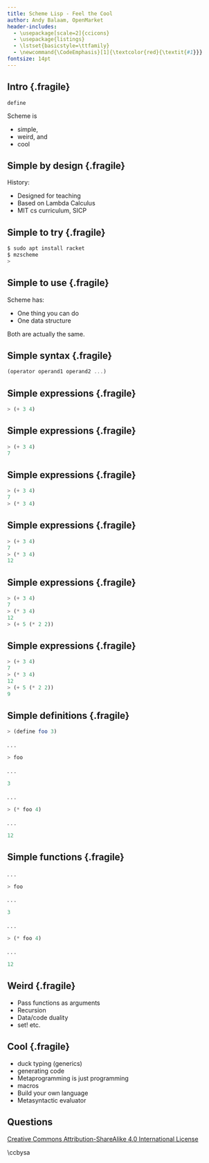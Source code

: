 ```yaml
---
title: Scheme Lisp - Feel the Cool
author: Andy Balaam, OpenMarket
header-includes:
  - \usepackage[scale=2]{ccicons}
  - \usepackage{listings}
  - \lstset{basicstyle=\ttfamily}
  - \newcommand{\CodeEmphasis}[1]{\textcolor{red}{\textit{#1}}}
fontsize: 14pt
---
```


## Intro {.fragile}

```{emphasize=1:3-3:5}
define
```

Scheme is

* simple,
* weird, and
* cool

## Simple by design {.fragile}

History:

* Designed for teaching
* Based on Lambda Calculus
* MIT cs curriculum, SICP

## Simple to try {.fragile}

```bash
$ sudo apt install racket
$ mzscheme
>
```

## Simple to use {.fragile}

Scheme has:

* One thing you can do
* One data structure

Both are actually the same.

## Simple syntax {.fragile}

```scheme
(operator operand1 operand2 ...)
```

## Simple expressions {.fragile}

```scheme
> (+ 3 4)
```

## Simple expressions {.fragile}

```scheme
> (+ 3 4)
7
```

## Simple expressions {.fragile}

```scheme
> (+ 3 4)
7
> (* 3 4)
```

## Simple expressions {.fragile}

```scheme
> (+ 3 4)
7
> (* 3 4)
12
```

## Simple expressions {.fragile}

```scheme
> (+ 3 4)
7
> (* 3 4)
12
> (+ 5 (* 2 2))
```

## Simple expressions {.fragile}

```scheme
> (+ 3 4)
7
> (* 3 4)
12
> (+ 5 (* 2 2))
9
```

## Simple definitions {.fragile}

```scheme
> (define foo 3)
```
. . .
```scheme
> foo
```
. . .
```scheme
3
```
. . .
```scheme
> (* foo 4)
```
. . .
```scheme
12
```

## Simple functions {.fragile}


. . .
```scheme
> foo
```
. . .
```scheme
3
```
. . .
```scheme
> (* foo 4)
```
. . .
```scheme
12
```

## Weird {.fragile}

- Pass functions as arguments
- Recursion
- Data/code duality
- set! etc.

## Cool {.fragile}

- duck typing (generics)
- generating code
- Metaprogramming is just programming
- macros
- Build your own language
- Metasyntactic evaluator

## Questions

[Creative Commons Attribution-ShareAlike 4.0 International License](http://creativecommons.org/licenses/by-sa/4.0/)

\ccbysa
